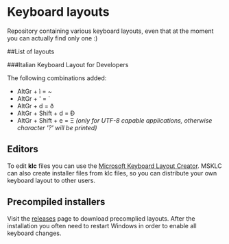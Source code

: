 # Keyboard layouts
Repository containing various keyboard layouts, even that at the moment you can actually find only one :)

##List of layouts

###Italian Keyboard Layout for Developers

The following combinations added:

* AltGr + ì = ~
* AltGr + ' = `
* AltGr + d = ð
* AltGr + Shift + d = Ð
* AltGr + Shift + e = Ξ   *(only for UTF-8 capable applications, otherwise character '?' will be printed)*

## Editors

To edit **klc** files you can use the [Microsoft Keyboard Layout Creator](https://msdn.microsoft.com/en-us/goglobal/bb964665.aspx). MSKLC can also create installer files from klc files, so you can distribute your own keyboard layout to other users.

## Precompiled installers

Visit the [releases](https://github.com/Neurone/keyboard-layouts/releases) page to download precomplied layouts. After the installation you often need to restart Windows in order to enable all keyboard changes.
